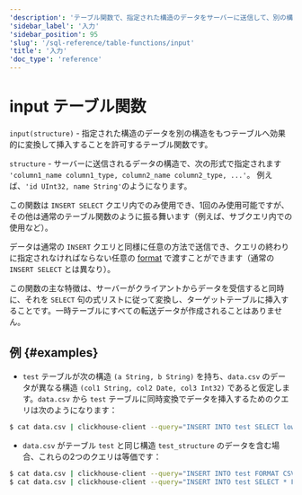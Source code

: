 ```yaml
---
'description': 'テーブル関数で、指定された構造のデータをサーバーに送信して、別の構造のテーブルに効果的に変換して挿入することを可能にします。'
'sidebar_label': '入力'
'sidebar_position': 95
'slug': '/sql-reference/table-functions/input'
'title': '入力'
'doc_type': 'reference'
---
```



# input テーブル関数

`input(structure)` - 指定された構造のデータを別の構造をもつテーブルへ効果的に変換して挿入することを許可するテーブル関数です。

`structure` - サーバーに送信されるデータの構造で、次の形式で指定されます `'column1_name column1_type, column2_name column2_type, ...'`。
例えば、`'id UInt32, name String'`のようになります。

この関数は `INSERT SELECT` クエリ内でのみ使用でき、1回のみ使用可能ですが、その他は通常のテーブル関数のように振る舞います（例えば、サブクエリ内での使用など）。

データは通常の `INSERT` クエリと同様に任意の方法で送信でき、クエリの終わりに指定されなければならない任意の [format](/sql-reference/formats) で渡すことができます（通常の `INSERT SELECT` とは異なり）。

この関数の主な特徴は、サーバーがクライアントからデータを受信すると同時に、それを `SELECT` 句の式リストに従って変換し、ターゲットテーブルに挿入することです。一時テーブルにすべての転送データが作成されることはありません。

## 例 {#examples}

- `test` テーブルが次の構造 `(a String, b String)` を持ち、`data.csv` のデータが異なる構造 `(col1 String, col2 Date, col3 Int32)` であると仮定します。`data.csv` から `test` テーブルに同時変換でデータを挿入するためのクエリは次のようになります：

<!-- -->

```bash
$ cat data.csv | clickhouse-client --query="INSERT INTO test SELECT lower(col1), col3 * col3 FROM input('col1 String, col2 Date, col3 Int32') FORMAT CSV";
```

- `data.csv` がテーブル `test` と同じ構造 `test_structure` のデータを含む場合、これらの2つのクエリは等価です：

<!-- -->

```bash
$ cat data.csv | clickhouse-client --query="INSERT INTO test FORMAT CSV"
$ cat data.csv | clickhouse-client --query="INSERT INTO test SELECT * FROM input('test_structure') FORMAT CSV"
```
